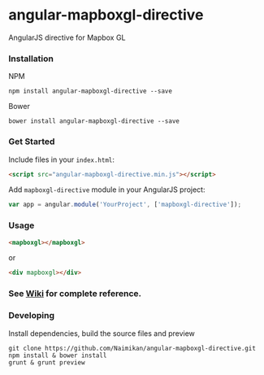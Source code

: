 # angular-mapboxgl-directive
AngularJS directive for Mapbox GL


### Installation

NPM
```shell
npm install angular-mapboxgl-directive --save
```

Bower
```shell
bower install angular-mapboxgl-directive --save
```

### Get Started

Include files in your `index.html`:
```html
<script src="angular-mapboxgl-directive.min.js"></script>
```

Add `mapboxgl-directive` module in your AngularJS project:
```javascript
var app = angular.module('YourProject', ['mapboxgl-directive']);
```

### Usage

```html
<mapboxgl></mapboxgl>
```
or
```html
<div mapboxgl></div>
```

### See [Wiki](https://github.com/Naimikan/angular-mapboxgl-directive/wiki) for complete reference.

### Developing
Install dependencies, build the source files and preview

```shell
git clone https://github.com/Naimikan/angular-mapboxgl-directive.git
npm install & bower install
grunt & grunt preview
```
